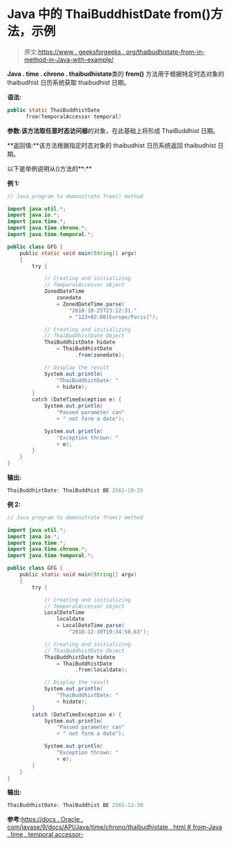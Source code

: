# Java 中的 ThaiBuddhistDate from()方法，示例

> 原文:[https://www . geeksforgeeks . org/thaibudhistate-from-in-method-in-Java-with-example/](https://www.geeksforgeeks.org/thaibuddhistdate-from-method-in-java-with-example/)

**Java . time . chrono . thaibudhistate**类的 **from()** 方法用于根据特定时态对象的 thaibudhist 日历系统获取 thaibudhist 日期。

**语法:**

```java
public static ThaiBuddhistDate
      from(TemporalAccessor temporal)
```

**参数:**该方法取任意**时态访问器**的对象，在此基础上将形成 ThaiBuddhist 日期。

**返回值:**该方法根据指定时态对象的 thaibudhist 日历系统返回 thaibudhist 日期。

以下是举例说明从()方法的**:**

**例 1:**

```java
// Java program to demonstrate from() method

import java.util.*;
import java.io.*;
import java.time.*;
import java.time.chrono.*;
import java.time.temporal.*;

public class GFG {
    public static void main(String[] argv)
    {
        try {

            // Creating and initializing
            // TemporalAccessor object
            ZonedDateTime
                zonedate
                = ZonedDateTime.parse(
                    "2018-10-25T23:12:31."
                    + "123+02:00[Europe/Paris]");

            // Creating and initializing
            // ThaiBuddhistDate Object
            ThaiBuddhistDate hidate
                = ThaiBuddhistDate
                      .from(zonedate);

            // Display the result
            System.out.println(
                "ThaiBuddhistDate: "
                + hidate);
        }
        catch (DateTimeException e) {
            System.out.println(
                "Passed parameter can"
                + " not form a date");

            System.out.println(
                "Exception thrown: "
                + e);
        }
    }
}
```

**输出:**

```java
ThaiBuddhistDate: ThaiBuddhist BE 2561-10-25

```

**例 2:**

```java
// Java program to demonstrate from() method

import java.util.*;
import java.io.*;
import java.time.*;
import java.time.chrono.*;
import java.time.temporal.*;

public class GFG {
    public static void main(String[] argv)
    {
        try {

            // Creating and initializing
            // TemporalAccessor object
            LocalDateTime
                localdate
                = LocalDateTime.parse(
                    "2018-12-30T19:34:50.63");

            // Creating and initializing
            // ThaiBuddhistDate Object
            ThaiBuddhistDate hidate
                = ThaiBuddhistDate
                      .from(localdate);

            // Display the result
            System.out.println(
                "ThaiBuddhistDate: "
                + hidate);
        }
        catch (DateTimeException e) {
            System.out.println(
                "Passed parameter can"
                + " not form a date");

            System.out.println(
                "Exception thrown: "
                + e);
        }
    }
}
```

**输出:**

```java
ThaiBuddhistDate: ThaiBuddhist BE 2561-12-30

```

**参考:**[https://docs . Oracle . com/javase/9/docs/API/Java/time/chrono/thaibudhistate . html # from-Java . time . temporal accessor-](https://docs.oracle.com/javase/9/docs/api/java/time/chrono/ThaiBuddhistDate.html#from-java.time.temporal.TemporalAccessor-)